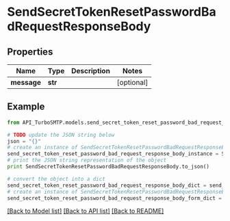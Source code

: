 # SendSecretTokenResetPasswordBadRequestResponseBody


## Properties

Name | Type | Description | Notes
------------ | ------------- | ------------- | -------------
**message** | **str** |  | [optional] 

## Example

```python
from API_TurboSMTP.models.send_secret_token_reset_password_bad_request_response_body import SendSecretTokenResetPasswordBadRequestResponseBody

# TODO update the JSON string below
json = "{}"
# create an instance of SendSecretTokenResetPasswordBadRequestResponseBody from a JSON string
send_secret_token_reset_password_bad_request_response_body_instance = SendSecretTokenResetPasswordBadRequestResponseBody.from_json(json)
# print the JSON string representation of the object
print SendSecretTokenResetPasswordBadRequestResponseBody.to_json()

# convert the object into a dict
send_secret_token_reset_password_bad_request_response_body_dict = send_secret_token_reset_password_bad_request_response_body_instance.to_dict()
# create an instance of SendSecretTokenResetPasswordBadRequestResponseBody from a dict
send_secret_token_reset_password_bad_request_response_body_form_dict = send_secret_token_reset_password_bad_request_response_body.from_dict(send_secret_token_reset_password_bad_request_response_body_dict)
```
[[Back to Model list]](../README.md#documentation-for-models) [[Back to API list]](../README.md#documentation-for-api-endpoints) [[Back to README]](../README.md)


